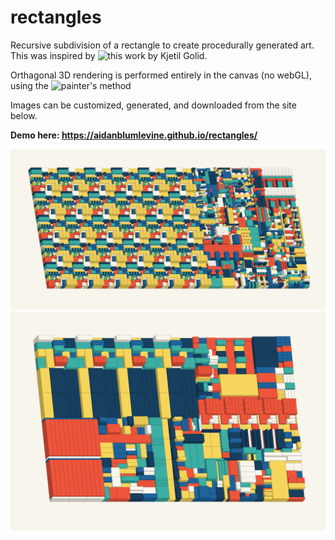 # rectangles

Recursive subdivision of a rectangle to create procedurally generated art. This was inspired by ![this](https://generated.space/sketch/ballots-client/) work by Kjetil Golid.

Orthagonal 3D rendering is performed entirely in the canvas (no webGL), using the ![painter's method](https://en.wikipedia.org/wiki/Painter%27s_algorithm)

Images can be customized, generated, and downloaded from the site below.

**Demo here: https://aidanblumlevine.github.io/rectangles/**

![example 1](https://github.com/AidanBlumLevine/rectangles/blob/master/rectangle_1549539910.png)
![example 2](https://github.com/AidanBlumLevine/rectangles/blob/master/rectangle_748904660.png)
